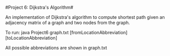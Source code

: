 #Project 6: Dijkstra's Algorithm#

An implementation of Dijkstra's algorithm to compute shortest path given an adjacency matrix of a graph and two nodes from the graph.

To run: java Project6 graph.txt [fromLocationAbbreviation] [toLocationAbbreviation]

All possible abbreviations are shown in graph.txt
